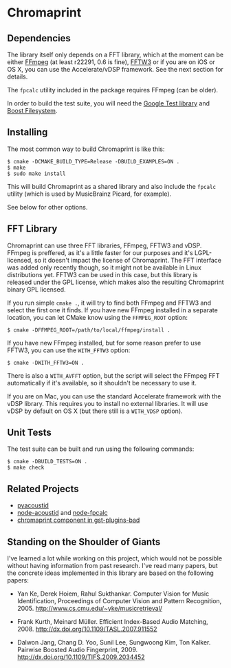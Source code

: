 Chromaprint
===========

Dependencies
------------

The library itself only depends on a FFT library, which at the moment can
be either [FFmpeg][1] (at least r22291, 0.6 is fine), [FFTW3][2] or if you are
on iOS or OS X, you can use the Accelerate/vDSP framework. See the next
section for details.

The `fpcalc` utility included in the package requires FFmpeg (can be older).

In order to build the test suite, you will need the [Google Test library][4] and [Boost Filesystem][3].

[1]: http://www.ffmpeg.org/
[2]: http://www.fftw.org/
[3]: http://www.boost.org/
[4]: http://code.google.com/p/googletest/

Installing
----------

The most common way to build Chromaprint is like this:

    $ cmake -DCMAKE_BUILD_TYPE=Release -DBUILD_EXAMPLES=ON .
    $ make
    $ sudo make install

This will build Chromaprint as a shared library and also include the `fpcalc`
utility (which is used by MusicBrainz Picard, for example).

See below for other options.

FFT Library
-----------

Chromaprint can use three FFT libraries, FFmpeg, FFTW3 and vDSP. FFmpeg is
preffered, as it's a little faster for our purposes and it's LGPL-licensed,
so it doesn't impact the license of Chromaprint. The FFT interface was added
only recently though, so it might not be available in Linux distributions yet.
FFTW3 can be used in this case, but this library is released under the GPL
license, which makes also the resulting Chromaprint binary GPL licensed.

If you run simple `cmake .`, it will try to find both FFmpeg and FFTW3 and
select the first one it finds. If you have new FFmpeg installed in a separate
location, you can let CMake know using the `FFMPEG_ROOT` option:

    $ cmake -DFFMPEG_ROOT=/path/to/local/ffmpeg/install .

If you have new FFmpeg installed, but for some reason prefer to use FFTW3, you
can use the `WITH_FFTW3` option:  

    $ cmake -DWITH_FFTW3=ON .

There is also a `WITH_AVFFT` option, but the script will select the FFmpeg FFT
automatically if it's available, so it shouldn't be necessary to use it.

If you are on Mac, you can use the standard Accelerate framework with the vDSP
library. This requires you to install no external libraries. It will use
vDSP by default on OS X (but there still is a `WITH_VDSP` option).

Unit Tests
----------

The test suite can be built and run using the following commands:

    $ cmake -DBUILD_TESTS=ON .
    $ make check

Related Projects
----------------

 * [pyacoustid][]
 * [node-acoustid][] and [node-fpcalc][]
 * [chromaprint component in gst-plugins-bad][gst]
 
[pyacoustid]: https://github.com/sampsyo/pyacoustid
[gst]: http://cgit.freedesktop.org/gstreamer/gst-plugins-bad/tree/ext/chromaprint
[node-acoustid]: https://github.com/parshap/node-acoustid
[node-fpcalc]: https://github.com/parshap/node-fpcalc

Standing on the Shoulder of Giants
----------------------------------

I've learned a lot while working on this project, which would not be possible
without having information from past research. I've read many papers, but the
concrete ideas implemented in this library are based on the following papers:

 * Yan Ke, Derek Hoiem, Rahul Sukthankar. Computer Vision for Music
   Identification, Proceedings of Computer Vision and Pattern Recognition,
   2005. http://www.cs.cmu.edu/~yke/musicretrieval/

 * Frank Kurth, Meinard Müller. Efficient Index-Based Audio Matching, 2008.
   http://dx.doi.org/10.1109/TASL.2007.911552

 * Dalwon Jang, Chang D. Yoo, Sunil Lee, Sungwoong Kim, Ton Kalker.
   Pairwise Boosted Audio Fingerprint, 2009.
   http://dx.doi.org/10.1109/TIFS.2009.2034452


